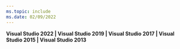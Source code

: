 ```yaml
---
ms.topic: include
ms.date: 02/09/2022
---
```


**Visual Studio 2022 | Visual Studio 2019 | Visual Studio 2017 | Visual Studio 2015 | Visual Studio 2013**  